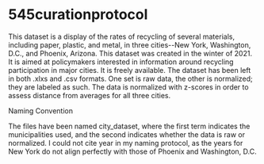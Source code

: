 # 545curationprotocol
This dataset is a display of the rates of recycling of several materials, including paper, plastic, and metal, in three cities--New York, Washington, D.C., and Phoenix, Arizona. This dataset was created in the winter of 2021. It is aimed at policymakers interested in information around recycling participation in major cities. It is freely available. The dataset has been left in both .xlxs and .csv formats. One set is raw data, the other is normalized; they are labeled as such. The data is normalized with z-scores in order to assess distance from averages for all three cities. 

Naming Convention

The files have been named city_dataset, where the first term indicates the  municipalities used, and the second indicates whether the data is raw or normalized. I could not cite year in my naming protocol, as the years for New York do not align perfectly with those of Phoenix and Washington, D.C.

